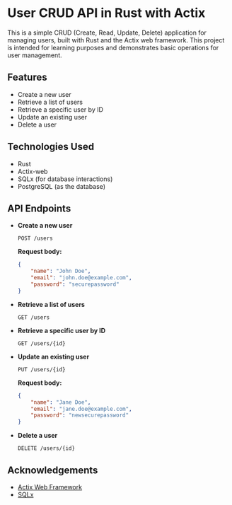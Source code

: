 # User CRUD API in Rust with Actix

This is a simple CRUD (Create, Read, Update, Delete) application for managing users, built with Rust and the Actix web framework. This project is intended for learning purposes and demonstrates basic operations for user management.

## Features

- Create a new user
- Retrieve a list of users
- Retrieve a specific user by ID
- Update an existing user
- Delete a user

## Technologies Used

- Rust
- Actix-web
- SQLx (for database interactions)
- PostgreSQL (as the database)

## API Endpoints

- **Create a new user**

    ```http
    POST /users
    ```

    **Request body:**

    ```json
    {
        "name": "John Doe",
        "email": "john.doe@example.com",
        "password": "securepassword"
    }
    ```

- **Retrieve a list of users**

    ```http
    GET /users
    ```

- **Retrieve a specific user by ID**

    ```http
    GET /users/{id}
    ```

- **Update an existing user**

    ```http
    PUT /users/{id}
    ```

    **Request body:**

    ```json
    {
        "name": "Jane Doe",
        "email": "jane.doe@example.com",
        "password": "newsecurepassword"
    }
    ```

- **Delete a user**

    ```http
    DELETE /users/{id}
    ```

## Acknowledgements

- [Actix Web Framework](https://actix.rs/)
- [SQLx](https://github.com/launchbadge/sqlx)
